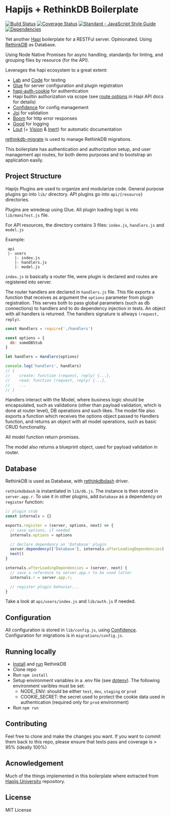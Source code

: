 # Hapijs + RethinkDB Boilerplate

[![Build Status](https://travis-ci.org/vinicius0026/hapi-rethinkdb-boilerplate.svg?branch=master)](https://travis-ci.org/vinicius0026/hapi-rethinkdb-boilerplate)
[![Coverage Status](https://coveralls.io/repos/github/vinicius0026/hapi-rethinkdb-boilerplate/badge.svg?branch=master)](https://coveralls.io/github/vinicius0026/hapi-rethinkdb-boilerplate?branch=master)
[![Standard - JavaScript Style Guide](https://img.shields.io/badge/code%20style-standard-brightgreen.svg)](http://standardjs.com/)
[![Dependencies](https://david-dm.org/vinicius0026/hapi-rethinkdb-boilerplate.svg)](https://david-dm.org/vinicius0026/hapi-rethinkdb-boilerplate)

Yet another [Hapi](https://github.com/hapijs/hapi) boilerplate for a RESTFul
server. Opinionated. Using [RethinkDB](https://github.com/rethinkdb/rethinkdb)
as Database.

Using Node Native Promises for async handling, standardjs for linting, and
grouping files by resource (for the API).

Leverages the hapi ecosystem to a great extent:

- [Lab](https://github.com/hapijs/lab) and [Code](https://github.com/hapijs/code)
for testing
- [Glue](https://github.com/hapijs/glue) for server configuration and plugin
registration
- [hapi-auth-cookie](https://github.com/hapijs/hapi-auth-cookie) for
authentication
- Hapi builtin authorization via scope (see
[route options](https://hapijs.com/api#route-options) in Hapi API docs for
details)
- [Confidence](https://github.com/hapijs/confidence) for config management
- [Joi](https://github.com/hapijs/joi) for validation
- [Boom](https://github.com/hapijs/boom) for http error responses
- [Good](https://github.com/hapijs/good) for logging
- [Lout](https://github.com/hapijs/lout) (+
[Vision](https://github.com/hapijs/vision) &
[Inert](https://github.com/hapijs/inert)) for automatic documentation

[rethinkdb-migrate](https://github.com/vinicius0026/rethinkdb-migrate) is used to manage RethinkDB migrations.


This boilerplate has authentication and authorization setup, and user management
api routes, for both demo purposes and to bootstrap an application easily.

## Project Structure

Hapijs Plugins are used to organize and modularize code. General purpose plugins
go into `lib/` directory. API plugins go into `api/{resource}` directories.

Plugins are wiredeup using Glue. All plugin loading logic is into `lib/manifest.js`
file.

For API resources, the directory contains 3 files: `index.js`, `handlers.js` and
`model.js`

Example:

```
 api
 |- users
    |- index.js
    |- handlers.js
    |- model.js
```

`index.js` is basically a router file, were plugin is declared and routes are
registered into server.

The router handlers are declared in `handlers.js` file. This file exports a
function that receives as argument the `options` parameter from plugin
registration. This serves both to pass global parameters (such as db connections)
to handlers and to do dependency injection in tests. An object with all handlers
is returned. The handlers signature is allways `(request, reply)`.

```javascript
const Handlers = require('./handlers')

const options = {
  db: someDBStub
}

let handlers = Handlers(options)

console.log('handlers', handlers)
// {
//    create: function (request, reply) {...},
//    read: function (request, reply) {...},
//    ...
// }
```

Handlers interact with the Model, where business logic should be
encapsulated, such as validations (other than payload validation, which is done
at router level), DB operations and such likes. The model file also exports a
function which receives the options object passed to Handlers function, and
returns an object with all model operations, such as basic CRUD functionality.

All model function return promises.

The model also returns a blueprint object, used for payload validation in
router.


## Database

RethinkDB is used as Database, with [rethinkdbdash](https://github.com/neumino/rethinkdbdash) driver.

 `rethinkdbdash` is instantiated in `lib/db.js`. The instance is then stored in `server.app.r`. To use it in other plugins, add `Database` as a dependency on `register` function:

```javascript
// plugin stub
const internals = {}

exports.register = (server, options, next) => {
  // save options, if needed
  internals.options = options

  // declare dependency on 'Database' plugin
  server.dependency(['Database'], internals.afterLoadingDependencies)
  next()
}

internals.afterLoadingDependencies = (server, next) {
  // save a reference to server.app.r to be used latter
  internals.r = server.app.r;

  // register plugin behavior...
}
```

Take a look at `api/users/index.js` and `lib/auth.js` if needed.


## Configuration

All configuration is stored in `lib/config.js`, using [Confidence](https://github.com/hapijs/confidence). Configuration for migrations is in `migrations/config.js`.

## Running locally

- [Install](https://rethinkdb.com/docs/install/) and
[run](https://rethinkdb.com/docs/start-a-server/) RethinkDB
- Clone repo
- Run `npm install`
- Setup environment variables in a .env file
(see [dotenv](https://github.com/motdotla/dotenv)). The following environment
varibles must be set:
  - NODE_ENV: should be either `test`, `dev`, `staging` or `prod`
  - COOKIE_SECRET: the secret used to protect the cookie data used in
  authentication (required only for `prod` environment)
- Run `npm run`

## Contributing

Feel free to clone and make the changes you want. If you want to commit them back
to this repo, please ensure that tests pass and coverage is > 95% (ideally 100%)

## Acnowledgement

Much of the things implemented in this boilerplate where extracted from
[Hapijs University](https://github.com/hapijs/university) repository.

## License

MIT License
